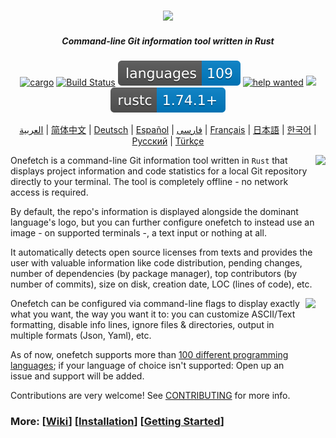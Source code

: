 <h3 align="center"><img src="assets/onefetch.svg" height="130px"></h3>

<h5 align="center">Command-line Git information tool written in Rust</h5>

<p align="center">
	<a href="https://crates.io/crates/onefetch"><img src="https://img.shields.io/crates/v/onefetch.svg" alt="cargo"></a>
	<a href="https://github.com/o2sh/onefetch/actions"><img src="https://github.com/o2sh/onefetch/workflows/CI/badge.svg" alt="Build Status"></a>
  <a href="https://onefetch.dev"><img src="assets/language-badge.svg"></a>
  <a href="https://github.com/o2sh/onefetch/issues?q=is%3Aissue+is%3Aopen+label%3A%22help+wanted%22"><img src="https://img.shields.io/github/issues/o2sh/onefetch/help%20wanted?color=green" alt="help wanted"></a>
	<a href="LICENSE.md"><img src="https://img.shields.io/badge/license-MIT-blue.svg"></a>
	<img src="assets/msrv-badge.svg">
</p>

<p align="center">
  <a href="docs/README.ar.md">العربية</a> |
  <a href="docs/README.cn.md">简体中文</a> |
  <a href="docs/README.de.md">Deutsch</a> |
  <a href="docs/README.es.md">Español</a> |
  <a href="docs/README.fa.md">فارسی</a> |
  <a href="docs/README.fr.md">Français</a> |
  <a href="docs/README.ja.md">日本語</a> |
  <a href="docs/README.kr.md">한국어</a> |
  <a href="docs/README.ru.md">Русский</a> |
  <a href="docs/README.tr.md">Türkçe</a>
</p>

<img src="assets/screenshot-1.png" align="right" height="250px">

Onefetch is a command-line Git information tool written in `Rust` that displays project information and code statistics for a local Git repository directly to your terminal. The tool is completely offline - no network access is required.

By default, the repo's information is displayed alongside the dominant language's logo, but you can further configure onefetch to instead use an image - on supported terminals -, a text input or nothing at all.

It automatically detects open source licenses from texts and provides the user with valuable information like code distribution, pending changes, number of dependencies (by package manager), top contributors (by number of commits), size on disk, creation date, LOC (lines of code), etc.

<img src="assets/screenshot-2.png" align="right" height="250px">

Onefetch can be configured via command-line flags to display exactly what you want, the way you want it to: you can customize ASCII/Text formatting, disable info lines, ignore files & directories, output in multiple formats (Json, Yaml), etc.

As of now, onefetch supports more than [100 different programming languages](https://onefetch.dev); if your language of choice isn't supported: Open up an issue and support will be added.

Contributions are very welcome! See [CONTRIBUTING](CONTRIBUTING.md) for more info.

### More: \[[Wiki](https://github.com/o2sh/onefetch/wiki)\] \[[Installation](https://github.com/o2sh/onefetch/wiki/Installation)\] \[[Getting Started](https://github.com/o2sh/onefetch/wiki/getting-started)\]
